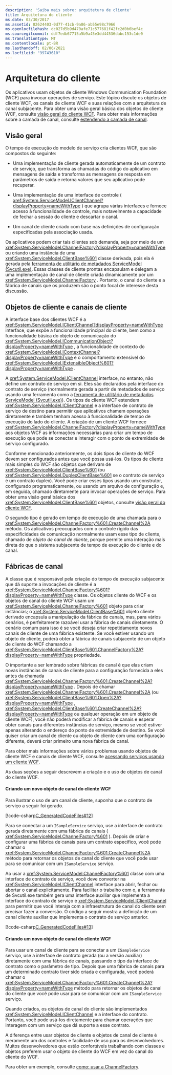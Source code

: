 ```yaml
---
description: 'Saiba mais sobre: arquitetura de cliente'
title: Arquitetura do cliente
ms.date: 03/30/2017
ms.assetid: 02624403-0d77-41cb-9a86-ab55e98c7966
ms.openlocfilehash: dc027d5b9d470afe71c577681f42fc2d0b6bef4c
ms.sourcegitcommit: ddf7edb67715a5b9a45e3dd44536dabc153c1de0
ms.translationtype: MT
ms.contentlocale: pt-BR
ms.lasthandoff: 02/06/2021
ms.locfileid: "99743610"
---
```

# <a name="client-architecture"></a>Arquitetura do cliente

Os aplicativos usam objetos de cliente Windows Communication Foundation (WCF) para invocar operações de serviço. Este tópico discute os objetos de cliente WCF, os canais de cliente WCF e suas relações com a arquitetura de canal subjacente. Para obter uma visão geral básica dos objetos de cliente WCF, consulte [visão geral do cliente WCF](../wcf-client-overview.md). Para obter mais informações sobre a camada de canal, consulte [estendendo a camada de canal](../extending/extending-the-channel-layer.md).  
  
## <a name="overview"></a>Visão geral  

 O tempo de execução do modelo de serviço cria clientes WCF, que são compostos do seguinte:  
  
- Uma implementação de cliente gerada automaticamente de um contrato de serviço, que transforma as chamadas do código do aplicativo em mensagens de saída e transforma as mensagens de resposta em parâmetros de saída e retorna valores que seu aplicativo pode recuperar.  
  
- Uma implementação de uma interface de controle ( <xref:System.ServiceModel.IClientChannel?displayProperty=nameWithType> ) que agrupa várias interfaces e fornece acesso à funcionalidade de controle, mais notavelmente a capacidade de fechar a sessão do cliente e descartar o canal.  
  
- Um canal de cliente criado com base nas definições de configuração especificadas pela associação usada.  
  
 Os aplicativos podem criar tais clientes sob demanda, seja por meio de um <xref:System.ServiceModel.ChannelFactory?displayProperty=nameWithType> ou criando uma instância de uma <xref:System.ServiceModel.ClientBase%601> classe derivada, pois ela é gerada pela [ferramenta de utilitário de metadados ServiceModel (Svcutil.exe)](../servicemodel-metadata-utility-tool-svcutil-exe.md). Essas classes de cliente prontas encapsulam e delegam a uma implementação de canal de cliente criada dinamicamente por um <xref:System.ServiceModel.ChannelFactory> . Portanto, o canal do cliente e a fábrica de canais que os produzem são o ponto focal de interesse desta discussão.  
  
## <a name="client-objects-and-client-channels"></a>Objetos de cliente e canais de cliente  

 A interface base dos clientes WCF é a <xref:System.ServiceModel.IClientChannel?displayProperty=nameWithType> interface, que expõe a funcionalidade principal do cliente, bem como a funcionalidade básica do objeto de comunicação do <xref:System.ServiceModel.ICommunicationObject?displayProperty=nameWithType> , a funcionalidade de contexto do <xref:System.ServiceModel.IContextChannel?displayProperty=nameWithType> e o comportamento extensível do <xref:System.ServiceModel.IExtensibleObject%601?displayProperty=nameWithType> .  
  
 A <xref:System.ServiceModel.IClientChannel> interface, no entanto, não define um contrato de serviço em si. Eles são declarados pela interface do contrato de serviço (normalmente gerada a partir de metadados de serviço usando uma ferramenta como a [ferramenta de utilitário de metadados ServiceModel (Svcutil.exe)](../servicemodel-metadata-utility-tool-svcutil-exe.md)). Os tipos de cliente WCF estendem <xref:System.ServiceModel.IClientChannel> e a interface de contrato de serviço de destino para permitir que aplicativos chamem operações diretamente e também tenham acesso à funcionalidade de tempo de execução do lado do cliente. A criação de um cliente WCF fornece <xref:System.ServiceModel.ChannelFactory?displayProperty=nameWithType> aos objetos WCF as informações necessárias para criar um tempo de execução que pode se conectar e interagir com o ponto de extremidade de serviço configurado.  
  
 Conforme mencionado anteriormente, os dois tipos de cliente do WCF devem ser configurados antes que você possa usá-los. Os tipos de cliente mais simples do WCF são objetos que derivam de <xref:System.ServiceModel.ClientBase%601> (ou <xref:System.ServiceModel.DuplexClientBase%601> se o contrato de serviço é um contrato duplex). Você pode criar esses tipos usando um construtor, configurado programaticamente, ou usando um arquivo de configuração e, em seguida, chamado diretamente para invocar operações de serviço. Para obter uma visão geral básica dos <xref:System.ServiceModel.ClientBase%601> objetos, consulte [visão geral do cliente WCF](../wcf-client-overview.md).  
  
 O segundo tipo é gerado em tempo de execução de uma chamada para o <xref:System.ServiceModel.ChannelFactory%601.CreateChannel%2A> método. Os aplicativos preocupados com o controle rígido das especificidades de comunicação normalmente usam esse tipo de cliente, chamado de *objeto de canal de cliente*, porque permite uma interação mais direta do que o sistema subjacente de tempo de execução do cliente e do canal.  
  
## <a name="channel-factories"></a>Fábricas de canal  

 A classe que é responsável pela criação do tempo de execução subjacente que dá suporte a invocações de cliente é a <xref:System.ServiceModel.ChannelFactory%601?displayProperty=nameWithType> classe. Os objetos cliente do WCF e os objetos de canal do cliente WCF usam um <xref:System.ServiceModel.ChannelFactory%601> objeto para criar instâncias; o <xref:System.ServiceModel.ClientBase%601> objeto cliente derivado encapsula a manipulação da fábrica de canais, mas, para vários cenários, é perfeitamente razoável usar a fábrica de canais diretamente. O cenário comum para isso é se você deseja criar repetidamente novos canais de cliente de uma fábrica existente. Se você estiver usando um objeto de cliente, poderá obter a fábrica de canais subjacente de um objeto de cliente do WCF chamando a <xref:System.ServiceModel.ClientBase%601.ChannelFactory%2A?displayProperty=nameWithType> propriedade.  
  
 O importante a ser lembrado sobre fábricas de canal é que elas criam novas instâncias de canais de cliente para a configuração fornecida a eles antes da chamada <xref:System.ServiceModel.ChannelFactory%601.CreateChannel%2A?displayProperty=nameWithType> . Depois de chamar <xref:System.ServiceModel.ChannelFactory%601.CreateChannel%2A> (ou <xref:System.ServiceModel.ClientBase%601.Open%2A?displayProperty=nameWithType> , <xref:System.ServiceModel.ClientBase%601.CreateChannel%2A?displayProperty=nameWithType> ou qualquer operação em um objeto de cliente WCF), você não poderá modificar a fábrica de canais e esperar obter canais para diferentes instâncias de serviço, mesmo se você estiver apenas alterando o endereço do ponto de extremidade de destino. Se você quiser criar um canal de cliente ou objeto de cliente com uma configuração diferente, deverá criar primeiro uma nova fábrica de canal.  
  
 Para obter mais informações sobre vários problemas usando objetos de cliente WCF e canais de cliente WCF, consulte [acessando serviços usando um cliente WCF](accessing-services-using-a-client.md).  
  
 As duas seções a seguir descrevem a criação e o uso de objetos de canal do cliente WCF.  
  
#### <a name="creating-a-new-wcf-client-channel-object"></a>Criando um novo objeto de canal do cliente WCF  

 Para ilustrar o uso de um canal de cliente, suponha que o contrato de serviço a seguir foi gerado.  
  
 [!code-csharp[C_GeneratedCodeFiles#12](../../../../samples/snippets/csharp/VS_Snippets_CFX/c_generatedcodefiles/cs/proxycode.cs#12)]  
  
 Para se conectar a um `ISampleService` serviço, use a interface de contrato gerada diretamente com uma fábrica de canais ( <xref:System.ServiceModel.ChannelFactory%601> ). Depois de criar e configurar uma fábrica de canais para um contrato específico, você pode chamar o <xref:System.ServiceModel.ChannelFactory%601.CreateChannel%2A> método para retornar os objetos de canal do cliente que você pode usar para se comunicar com um `ISampleService` serviço.  
  
 Ao usar a <xref:System.ServiceModel.ChannelFactory%601> classe com uma interface de contrato de serviço, você deve converter na <xref:System.ServiceModel.IClientChannel> interface para abrir, fechar ou abortar o canal explicitamente. Para facilitar o trabalho com o, a ferramenta de Svcutil.exe também gera uma interface auxiliar que implementa a interface do contrato de serviço e <xref:System.ServiceModel.IClientChannel> para permitir que você interaja com a infraestrutura de canal do cliente sem precisar fazer a conversão. O código a seguir mostra a definição de um canal cliente auxiliar que implementa o contrato de serviço anterior.  
  
 [!code-csharp[C_GeneratedCodeFiles#13](../../../../samples/snippets/csharp/VS_Snippets_CFX/c_generatedcodefiles/cs/proxycode.cs#13)]  
  
#### <a name="creating-a-new-wcf-client-channel-object"></a>Criando um novo objeto de canal do cliente WCF  

 Para usar um canal de cliente para se conectar a um `ISampleService` serviço, use a interface de contrato gerada (ou a versão auxiliar) diretamente com uma fábrica de canais, passando o tipo da interface de contrato como o parâmetro de tipo. Depois que uma fábrica de canais para um determinado contrato tiver sido criada e configurada, você poderá chamar o <xref:System.ServiceModel.ChannelFactory%601.CreateChannel%2A?displayProperty=nameWithType> método para retornar os objetos de canal do cliente que você pode usar para se comunicar com um `ISampleService` serviço.  
  
 Quando criados, os objetos de canal do cliente são implementados <xref:System.ServiceModel.IClientChannel> e a interface do contrato. Portanto, você pode usá-los diretamente para chamar operações que interagem com um serviço que dá suporte a esse contrato.  
  
 A diferença entre usar objetos de cliente e objetos de canal de cliente é meramente um dos controles e facilidade de uso para os desenvolvedores. Muitos desenvolvedores que estão confortáveis trabalhando com classes e objetos preferem usar o objeto de cliente do WCF em vez do canal do cliente do WCF.  
  
 Para obter um exemplo, consulte [como: usar a ChannelFactory](how-to-use-the-channelfactory.md).
